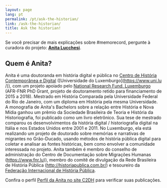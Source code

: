 ```yaml
---
layout: page
lang: pt
permalink: /pt/ask-the-historian/
link: /ask-the-historian/
title: Ask the historian!
---
```


Se você precisar de mais explicações sobre #memorecord, pergunte à curadora do projeto: [**Anita Lucchesi**](mailto:anita.lucchesi@uni.lu).
<!-- more -->
## Quem é Anita?

Anita é uma doutoranda em história digital e pública no [Centro de História Contemporânea e Digital](https://www.c2dh.uni.lu/) ([Universidade do Luxemburgo](https://www.uni.lu /)), com um projeto apoiado pelo [National Research Fund, Luxemburgo](https://www.fnr.lu) (AFR-FNR PhD Grant, projeto de doutoramento retido para financiamento de 2015 a 2018). Mestrado em História Comparada pela Universidade Federal do Rio de Janeiro, com um diploma em História pela mesma Universidade. A monografia de Anita's Bachelors sobre a relação entre História e Nova Mídia ganhou um prêmio da Sociedade Brasileira de Teoria e História da Historiografia, foi publicado como um livro eletrônico. Sua tese de mestrado comparou os desenvolvimentos da história digital / historiografia digital na Itália e nos Estados Unidos entre 2001 e 2011. No Luxemburgo, ela está realizando um projeto de doutorado sobre memórias e narrativas de migrantes no Grão-Ducado, usando métodos de história pública digital para coletar e analisar as fontes históricas, bem como envolver a comunidade interessada no projeto. Anita também é membro do conselho de administração do Centro de Documentação sobre Migrações Humanas (https://www.fnr.lu)), membro do comitê de divulgação da Rede Brasileira de História Pública (http://historiapublica.com.br/) e tesoureiro da [Federação Internacional de História Pública](http://ifph.hypotheses.org/).

Confira o perfil [Perfil da Anita no site C2DH](https://www.c2dh.uni.lu/people/anita-lucchesi) para verificar suas publicações.


